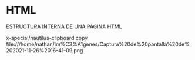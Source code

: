 # HTML


ESTRUCTURA INTERNA DE UNA PÁGINA HTML

x-special/nautilus-clipboard
copy
file:///home/nathan/Im%C3%A1genes/Captura%20de%20pantalla%20de%202021-11-26%2016-41-09.png

